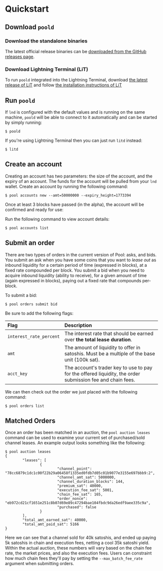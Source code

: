 # Quickstart

## Download `poold`

### Download the standalone binaries

The latest official release binaries can be [downloaded from the GitHub releases page](https://github.com/lightninglabs/pool/releases).

### Download Lightning Terminal \(LiT\)

To run `poold` integrated into the Lightning Terminal, download [the latest release of LiT](https://github.com/lightninglabs/lightning-terminal/releases) and follow [the installation instructions of LiT](https://github.com/lightninglabs/lightning-terminal#execution)

## Run `poold`

If `lnd` is configured with the default values and is running on the same machine, `poold` will be able to connect to it automatically and can be started by simply running:

```text
$ poold
```

If you're using Lightning Terminal then you can just run `litd` instead:

```text
$ litd
```

## Create an account

Creating an account has two parameters: the size of the account, and the expiry of an account. The funds for the account will be pulled from your `lnd` wallet. Create an account by running the following command:

```text
$ pool accounts new --amt=50000000 --expiry_height=1773394
```

Once at least 3 blocks have passed \(in the alpha\), the account will be confirmed and ready for use:

Run the following command to view account details:

```text
$ pool accounts list
```

## Submit an order

There are two types of orders in the current version of Pool: asks, and bids. You submit an ask when you have some coins that you want to _lease out_ as inbound liquidity for a certain period of time \(expressed in blocks\), at a fixed rate compounded per block. You submit a bid when you need to acquire inbound liquidity \(ability to receive\), for a given amount of time \(again expressed in blocks\), paying out a fixed rate that compounds per-block.

To submit a bid:

```text
$ pool orders submit bid
```

Be sure to add the following flags:

| Flag | Description |
| :--- | :--- |
| `interest_rate_percent` | The interest rate that should be earned over **the total lease duration**. |
| `amt` | The amount of liquidity to offer in satoshis. Must be a multiple of the base unit \(100k sat\). |
| `acct_key` | The account's trader key to use to pay for the offered liquidity, the order submission fee and chain fees. |

We can then check out the order we just placed with the following command:

```text
$ pool orders list
```

## Matched Orders

Once an order has been matched in an auction, the `pool auction leases` command can be used to examine your current set of purchased/sold channel leases. An example output looks something like the following:

```text
$ pool auction leases
{
        "leases": [
                {
                        "channel_point": "78cc6879c1dc1c00f22b29a06458f1335ed0fdb7d05c01b9077e3155e697bbb9:2",
                        "channel_amt_sat": 5000000,
                        "channel_duration_blocks": 144,
                        "premium_sat": 40000,
                        "execution_fee_sat": 5001,
                        "chain_fee_sat": 165,
                        "order_nonce": "eb972cd21cf1651e251c8b07d69e89c47294bae104fbdc9da26edf9aee335c9a",
                        "purchased": false
                }
        ],
        "total_amt_earned_sat": 40000,
        "total_amt_paid_sat": 5166
}
```

Here we can see that a channel sold for 40k satoshis, and ended up paying 5k satoshis in chain and execution fees, netting a cool 35k satoshi yield. Within the actual auction, these numbers will vary based on the chain fee rate, the market prices, and also the execution fees. Users can constraint how much chain fees they'll pay by setting the `--max_batch_fee_rate` argument when submitting orders.

